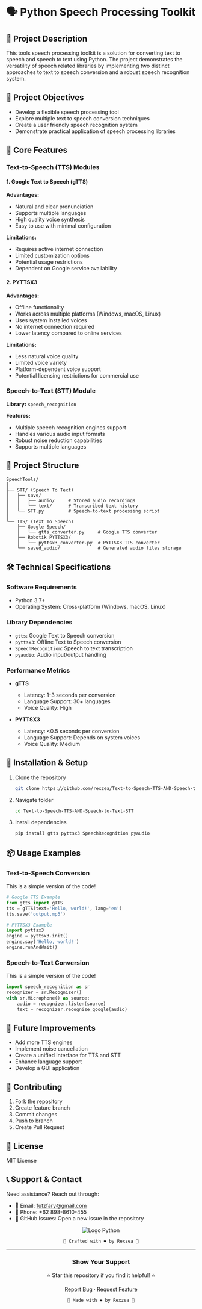 # 🗣️ Python Speech Processing Toolkit

## 📝 Project Description
This tools speech processing toolkit is a solution for converting text to speech and speech to text using Python. The project demonstrates the versatility of speech related libraries by implementing two distinct approaches to text to speech conversion and a robust speech recognition system.

## 🎯 Project Objectives
- Develop a flexible speech processing tool
- Explore multiple text to speech conversion techniques
- Create a user friendly speech recognition system
- Demonstrate practical application of speech processing libraries

## 🚀 Core Features

### Text-to-Speech (TTS) Modules

#### 1. Google Text to Speech (gTTS)
**Advantages:**
- Natural and clear pronunciation
- Supports multiple languages
- High quality voice synthesis
- Easy to use with minimal configuration

**Limitations:**
- Requires active internet connection
- Limited customization options
- Potential usage restrictions
- Dependent on Google service availability

#### 2. PYTTSX3 
**Advantages:**
- Offline functionality
- Works across multiple platforms (Windows, macOS, Linux)
- Uses system installed voices
- No internet connection required
- Lower latency compared to online services

**Limitations:**
- Less natural voice quality
- Limited voice variety
- Platform-dependent voice support
- Potential licensing restrictions for commercial use

### Speech-to-Text (STT) Module
**Library:** `speech_recognition`

**Features:**
- Multiple speech recognition engines support
- Handles various audio input formats
- Robust noise reduction capabilities
- Supports multiple languages

## 📂 Project Structure
```
SpeechTools/
│
├── STT/ (Speech To Text)
│   ├── save/
│   │   ├── audio/     # Stored audio recordings
│   │   └── text/      # Transcribed text history
│   └── STT.py         # Speech-to-text processing script
│
└── TTS/ (Text To Speech)
    ├── Google Speech/
    │   └── gtts_converter.py     # Google TTS converter
    ├── Robotik PYTTSX3/
    │   └── pyttsx3_converter.py  # PYTTSX3 TTS converter
    └── saved_audio/              # Generated audio files storage
```

## 🛠️ Technical Specifications

### Software Requirements
- Python 3.7+
- Operating System: Cross-platform (Windows, macOS, Linux)

### Library Dependencies
- `gtts`: Google Text to Speech conversion
- `pyttsx3`: Offline Text to Speech conversion
- `SpeechRecognition`: Speech to text transcription
- `pyaudio`: Audio input/output handling

### Performance Metrics
- **gTTS**
  - Latency: 1-3 seconds per conversion
  - Language Support: 30+ languages
  - Voice Quality: High

- **PYTTSX3**
  - Latency: <0.5 seconds per conversion
  - Language Support: Depends on system voices
  - Voice Quality: Medium

## 🔧 Installation & Setup
1. Clone the repository
   ```bash
   git clone https://github.com/rexzea/Text-to-Speech-TTS-AND-Speech-to-Text-STT.git
   ```

2. Navigate folder
   ```bash
   cd Text-to-Speech-TTS-AND-Speech-to-Text-STT
   ```
   
3. Install dependencies
   ```bash
   pip install gtts pyttsx3 SpeechRecognition pyaudio
   ```

## 📦 Usage Examples

### Text-to-Speech Conversion
This is a simple version of the code!
```python
# Google TTS Example
from gtts import gTTS
tts = gTTS(text='Hello, world!', lang='en')
tts.save('output.mp3')

# PYTTSX3 Example
import pyttsx3
engine = pyttsx3.init()
engine.say('Hello, world!')
engine.runAndWait()
```

### Speech-to-Text Conversion
This is a simple version of the code!
```python
import speech_recognition as sr
recognizer = sr.Recognizer()
with sr.Microphone() as source:
    audio = recognizer.listen(source)
    text = recognizer.recognize_google(audio)
```

## 🔮 Future Improvements
- Add more TTS engines
- Implement noise cancellation
- Create a unified interface for TTS and STT
- Enhance language support
- Develop a GUI application

## 🤝 Contributing
1. Fork the repository
2. Create feature branch
3. Commit changes
4. Push to branch
5. Create Pull Request

## 📄 License
MIT License

## 📞 Support & Contact
Need assistance? Reach out through:
- 📧 Email: [futzfary@gmail.com](mailto:futzfary@gmail.com)
- 📱 Phone: +62 898-8610-455
- 💬 GitHub Issues: Open a new issue in the repository

<div align="center">

![Logo Python](https://upload.wikimedia.org/wikipedia/commons/c/c3/Python-logo-notext.svg)

```
🌟 Crafted with ❤️ by Rexzea 🌟
```
</div>

---

<div align="center">

### Show Your Support
⭐ Star this repository if you find it helpful! ⭐

[Report Bug](https://github.com/rexzea/Text-to-Speech-TTS-AND-Speech-to-Text-STT/issues) · [Request Feature](https://github.com/rexzea/Text-to-Speech-TTS-AND-Speech-to-Text-STT/issues)
```
🌟 Made with ❤️ by Rexzea 🌟
```

</div>
